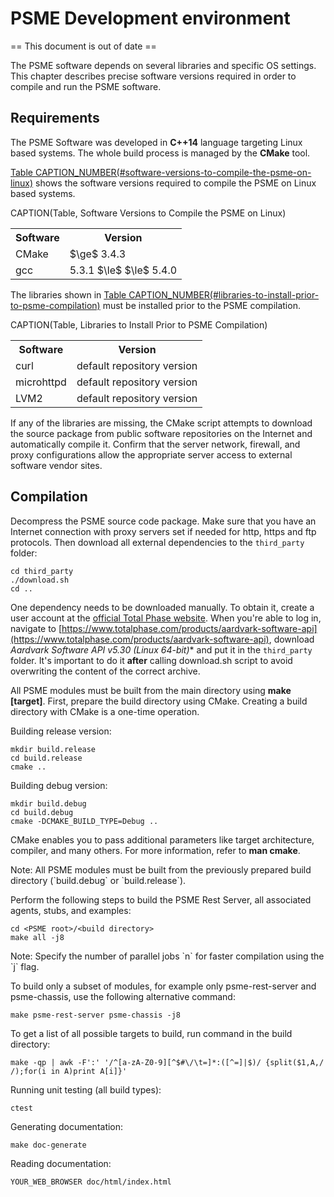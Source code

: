 PSME Development environment
============================

== This document is out of date ==

The PSME software depends on several libraries and specific OS settings.
This chapter describes precise software versions required in order to
compile and run the PSME software.

Requirements
------------

The PSME Software was developed in **C++14** language targeting Linux
based systems. The whole build process is managed by the **CMake** tool.

[Table CAPTION_NUMBER(#software-versions-to-compile-the-psme-on-linux)](#software-versions-to-compile-the-psme-on-linux) shows the software versions required to compile the PSME on Linux based
systems.

CAPTION(Table, Software Versions to Compile the PSME on Linux)
<table>
    <tr>
        <th><div custom-style="TableHeader">Software</div></th>
        <th><div custom-style="TableHeader">Version</div></th>
    </tr>
    <tr>
        <td>CMake</td>
        <td>$\ge$ 3.4.3</td>
    </tr>
    <tr>
        <td>gcc</td>
        <td>5.3.1 $\le$ $\le$ 5.4.0</td>
    </tr>
</table>

The libraries shown in [Table CAPTION_NUMBER(#libraries-to-install-prior-to-psme-compilation)](#libraries-to-install-prior-to-psme-compilation) must be installed prior to the PSME compilation.


CAPTION(Table, Libraries to Install Prior to PSME Compilation)
<table>
    <tr>
        <th><div custom-style="TableHeader">Software</div></th>
        <th><div custom-style="TableHeader">Version</div></th>
    </tr>
    <tr>
        <td>curl</td>
        <td>default repository version</td>
    </tr>
    <tr>
        <td>microhttpd</td>
        <td>default repository version</td>
    </tr>
    <tr>
        <td>LVM2</td>
        <td>default repository version</td>
    </tr>
</table>

If any of the libraries are missing, the CMake script attempts to download the source package from public software
repositories on the Internet and automatically compile it. Confirm that the server network, firewall, and proxy
configurations allow the appropriate server access to external software vendor sites.


Compilation
-----------

Decompress the PSME source code package. Make sure that you have an Internet connection with proxy servers set if needed for http, https and ftp protocols.
Then download all external dependencies to the `third_party` folder:

    cd third_party
    ./download.sh
    cd ..

One dependency needs to be downloaded manually. To obtain it, create a user account at the [official Total Phase website](https://www.totalphase.com).
When you're able to log in, navigate to [https://www.totalphase.com/products/aardvark-software-api](https://www.totalphase.com/products/aardvark-software-api), download **Aardvark* Software API v5.30 (Linux 64-bit)**
and put it in the `third_party` folder. It's important to do it **after** calling download.sh script to avoid overwriting the content of the correct archive.

All PSME modules must be built from the main directory using
**make [target]**. First, prepare the build directory using CMake.
Creating a build directory with CMake is a one-time operation.

Building release version:

    mkdir build.release
    cd build.release
    cmake ..

Building debug version:

    mkdir build.debug
    cd build.debug
    cmake -DCMAKE_BUILD_TYPE=Debug ..

CMake enables you to pass additional parameters like target
architecture, compiler, and many others. For more information, refer to
**man cmake**.


<div custom-style="Note">Note: All PSME modules must be built from the previously prepared build directory (`build.debug` or `build.release`).</div>

Perform the following steps to build the PSME Rest Server, all associated agents, stubs, and examples:

    cd <PSME root>/<build directory>
    make all -j8

<div custom-style="Note">Note: Specify the number of parallel jobs `n` for faster compilation using the `j` flag.</div>

To build only a subset of modules, for example
only psme-rest-server and psme-chassis, use the following alternative command:

    make psme-rest-server psme-chassis -j8

To get a list of all possible targets to build, run command in the build directory:

    make -qp | awk -F':' '/^[a-zA-Z0-9][^$#\/\t=]*:([^=]|$)/ {split($1,A,/ /);for(i in A)print A[i]}'

Running unit testing (all build types):

    ctest

Generating documentation:

    make doc-generate

Reading documentation:

    YOUR_WEB_BROWSER doc/html/index.html

